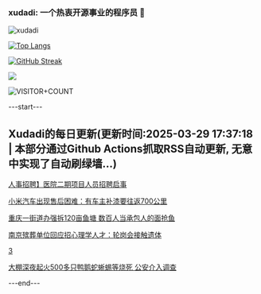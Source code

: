 ### xudadi: 一个热衷开源事业的程序员 👋

![xudadi](https://github-readme-stats-git-masterorgs-github-readme-stats-team.vercel.app/api?username=xudadi)

[![Top Langs](https://github-readme-stats.vercel.app/api/top-langs/?username=xudadi)](https://github.com/anuraghazra/github-readme-stats)

[![GitHub Streak](https://streak-stats.demolab.com?user=xudadi&locale=zh_Hans)](https://git.io/streak-stats)

![](https://raw.githubusercontent.com/xudadi/xudadi/main/assets/github-contribution-grid-snake.svg)

![VISITOR+COUNT](https://komarev.com/ghpvc/?username=xudadi&label=VISITOR+COUNT)


---start---

## Xudadi的每日更新(更新时间:2025-03-29 17:37:18 | 本部分通过Github Actions抓取RSS自动更新, 无意中实现了自动刷绿墙...)

[人事招聘】医院二期项目人员招聘启事](https://www.gongkaoleida.com/article/2340669)

[小米汽车出现售后困难：有车主补漆要往返700公里](https://m.163.com/news/article/JRP1RIH4051492T3.html)

[重庆一街道办强拆120亩鱼塘 数百人当承包人的面抢鱼](https://m.163.com/news/article/JROR56QM05561G0D.html)

[南京殡葬单位回应招心理学人才：轮岗会接触遗体](https://m.163.com/news/article/JROUAEON051492T3.html)

[3](https://m.163.com/touch/news/sub/domestic)

[大棚深夜起火500多只鸭鹅蛇蜥蜴等烧死 公安介入调查](https://m.163.com/news/article/JROU4LO405561G0D.html)

---end---
